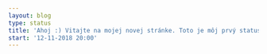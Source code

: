 ```yaml
---
layout: blog
type: status
title: 'Ahoj :) Vitajte na mojej novej stránke. Toto je môj prvý status.'
start: '12-11-2018 20:00'
---
```


